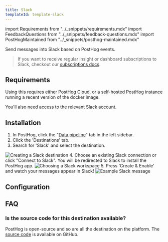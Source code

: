 ```yaml
---
title: Slack
templateId: template-slack
---
```


import Requirements from "../_snippets/requirements.mdx"
import FeedbackQuestions from "../_snippets/feedback-questions.mdx"
import PostHogMaintained from "../_snippets/posthog-maintained.mdx"


Send messages into Slack based on PostHog events.

> If you want to receive regular insight or dashboard subscriptions to Slack, checkout our [subscriptions docs](/docs/product-analytics/subscriptions).

## Requirements

Using this requires either PostHog Cloud, or a self-hosted PostHog instance running a recent version of the docker image.

You'll also need access to the relevant Slack account.

## Installation

1. In PostHog, click the "[Data pipeline](https://us.posthog.com/pipeline/overview)" tab in the left sidebar.
2. Click the 'Destinations' tab.
3. Search for 'Slack' and select the destination.
<img alt="Creating a Slack destination" src="https://res.cloudinary.com/dmukukwp6/image/upload/slack_create_8b55d6d50f.png"/>
4. Choose an existing Slack connection or click "Connect to Slack". You will be redirected to Slack to install the PostHog app. 
<img alt="Choosing a Slack workspace" src="https://res.cloudinary.com/dmukukwp6/image/upload/slack_choose_2_2802fc3f92.png"/>
5. Press 'Create & Enable' and watch your messages appear in Slack!
<img alt="Example Slack message" src="https://res.cloudinary.com/dmukukwp6/image/upload/slack_example_80bff761a9.png"/>


## Configuration

<TemplateParameters />

## FAQ

### Is the source code for this destination available?

PostHog is open-source and so are all the destination on the platform. The [source code](https://github.com/PostHog/posthog/blob/master/posthog/cdp/templates/slack/template_slack.py) is available on GitHub.

<PostHogMaintained />

<FeedbackQuestions />
